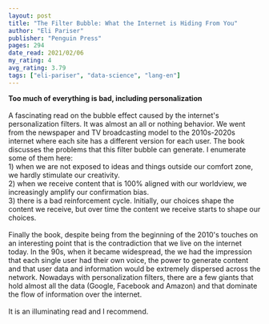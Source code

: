 ```yaml
---
layout: post
title: "The Filter Bubble: What the Internet is Hiding From You"
author: "Eli Pariser"
publisher: "Penguin Press"
pages: 294
date_read: 2021/02/06
my_rating: 4
avg_rating: 3.79
tags: ["eli-pariser", "data-science", "lang-en"]
---
```


<b> Too much of everything is bad, including personalization</b><br/><br/>A fascinating read on the bubble effect caused by the internet's personalization filters. It was almost an all or nothing behavior. We went from the newspaper and TV broadcasting model to the 2010s-2020s internet where each site has a different version for each user. The book discusses the problems that this filter bubble can generate. I enumerate some of them here:<br/>1) when we are not exposed to ideas and things outside our comfort zone, we hardly stimulate our creativity.<br/>2) when we receive content that is 100% aligned with our worldview, we increasingly amplify our confirmation bias.<br/>3) there is a bad reinforcement cycle. Initially, our choices shape the content we receive, but over time the content we receive starts to shape our choices.<br/><br/>Finally the book, despite being from the beginning of the 2010's touches on an interesting point that is the contradiction that we live on the internet today. In the 90s, when it became widespread, the we had the impression that each single user had their own voice, the power to generate content and that user data and information would be extremely dispersed across the network. Nowadays with personalization filters, there are a few giants that hold almost all the data (Google, Facebook and Amazon) and that dominate the flow of information over the internet.<br/><br/>It is an illuminating read and I recommend.

